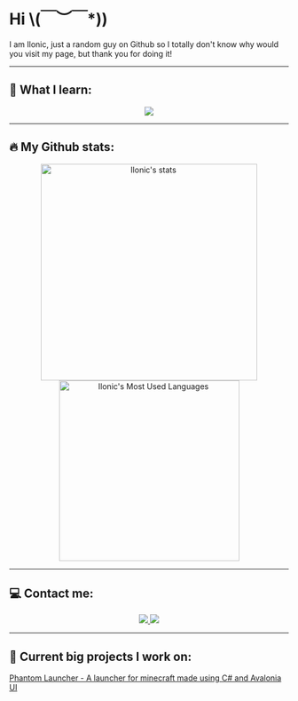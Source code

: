 # Hi \\(￣︶￣*\))
I am Ilonic, just a random guy on Github so I totally don't know why would you visit my page, but thank you for doing it!
<hr>

## 🌱 What I learn:

<p align="center">
  <img src="https://skillicons.dev/icons?i=cs,c,nix,git,rust" />
</p>

<hr>

## 🔥 My Github stats:

<div align=center>
  <img width=390 src="https://github-readme-stats.vercel.app/api?username=ilonic23&theme=catppuccin_mocha&count_private=true&show_icons=true&rank_icon=github&locale=en" alt="Ilonic's stats" />
<!--   <img width=390 src="https://github-readme-streak-stats.herokuapp.com/?user=ilonic23&theme=catppuccin_mocha&count_private=true&border_radius=10&locale=en" alt="Ilonic's streak" /> -->
  <img width=325 src="https://github-readme-stats.vercel.app/api/top-langs?username=ilonic23&theme=catppuccin_mocha&layout=donut&langs_count=8&border_radius=10&show_icons=true&locale=en" alt="Ilonic's Most Used Languages" />
</div>

<hr>

## 💻 Contact me:

<div align="center">
  <a href="https://discordapp.com/users/805781809031807007">
    <img src="https://img.shields.io/badge/Discord-202024?style=for-the-badge&logo=discord&logoColor=5865F2" />
  </a>
  <a href="https://www.reddit.com/user/Ilonic30/">
    <img src="https://img.shields.io/badge/Reddit-202024?style=for-the-badge&logo=reddit&logoColor=FF4500" />
  </a>
</div>

<hr>

## 📙 Current big projects I work on:
[Phantom Launcher - A launcher for minecraft made using C# and Avalonia UI](https://github.com/ilonic23/PML)
